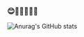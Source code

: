 ###  😊🐱‍🏍🐱‍💻👋

![Anurag's GitHub stats](https://github-readme-stats.vercel.app/api?username=pakawatkung&show_icons=true&theme=synthwave)
